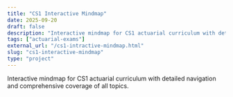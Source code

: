 ```yaml
---
title: "CS1 Interactive Mindmap"
date: 2025-09-20
draft: false
description: "Interactive mindmap for CS1 actuarial curriculum with detailed navigation"
tags: ["actuarial-exams"]
external_url: "/cs1-intractive-mindmap.html"
slug: "cs1-interactive-mindmap"
type: "project"
---
```


Interactive mindmap for CS1 actuarial curriculum with detailed navigation and comprehensive coverage of all topics.